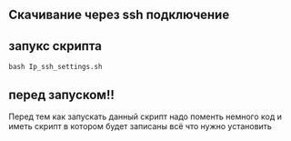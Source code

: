 ## Скачивание через ssh подключение
  ## запукс скрипта
  ```
  bash Ip_ssh_settings.sh
  ```
## перед запуском!!
Перед тем как запускать данный скрипт надо поменть немного код и иметь скрипт в котором будет записаны всё что нужно установить
```

```
